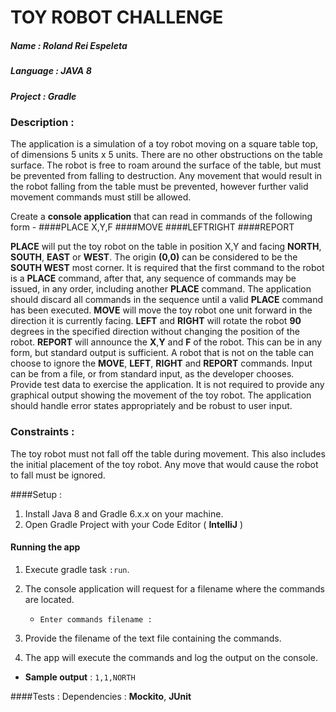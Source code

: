# TOY ROBOT CHALLENGE
##### Name : Roland Rei Espeleta
##### Language : JAVA 8
##### Project : Gradle


### Description : 
The application is a simulation of a toy robot moving on a square table top, of dimensions 5 units x 5 units. There are no
other obstructions on the table surface. The robot is free to roam around the surface of the table, but must be prevented
from falling to destruction. Any movement that would result in the robot falling from the table must be prevented,
however further valid movement commands must still be allowed.

Create a  **console application** that can read in commands of the following form -
####PLACE X,Y,F
####MOVE
####LEFTRIGHT
####REPORT

**PLACE** will put the toy robot on the table in position X,Y and facing **NORTH**, **SOUTH**, **EAST** or **WEST**. The origin **(0,0)**
can be considered to be the **SOUTH WEST** most corner. It is required that the first command to the robot is a **PLACE**
command, after that, any sequence of commands may be issued, in any order, including another **PLACE** command. The
application should discard all commands in the sequence until a valid **PLACE** command has been executed.
**MOVE** will move the toy robot one unit forward in the direction it is currently facing.
**LEFT** and **RIGHT** will rotate the robot **90** degrees in the specified direction without changing the position of the robot.
**REPORT** will announce the **X**,**Y** and **F** of the robot. This can be in any form, but standard output is sufficient.
A robot that is not on the table can choose to ignore the **MOVE**, **LEFT**, **RIGHT** and **REPORT** commands.
Input can be from a file, or from standard input, as the developer chooses.
Provide test data to exercise the application.
It is not required to provide any graphical output showing the movement of the toy robot.
The application should handle error states appropriately and be robust to user input.

### Constraints : 
The toy robot must not fall off the table during movement. This also includes the initial placement of the toy robot. Any
move that would cause the robot to fall must be ignored.


####Setup :

1. Install Java 8 and Gradle 6.x.x on your machine.
2. Open Gradle Project with your Code Editor ( **IntelliJ** )

#### Running the app

1. Execute gradle task ```:run```.
2. The console application will request for a filename where the commands are located.
    * ```Enter commands filename :```
    
3. Provide the filename of the text file containing the commands.
4. The app will execute the commands and log the output on the console.
* **Sample output** : ```1,1,NORTH```

####Tests :
Dependencies : **Mockito**, **JUnit**




